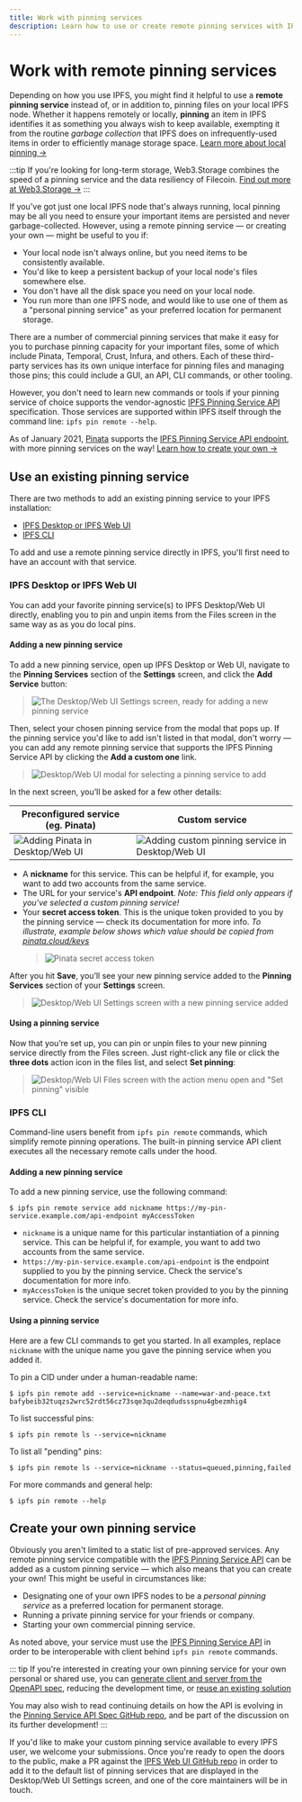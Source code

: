 ```yaml
---
title: Work with pinning services
description: Learn how to use or create remote pinning services with IPFS, the InterPlanetary File System.
---
```



# Work with remote pinning services

Depending on how you use IPFS, you might find it helpful to use a **remote pinning service** instead of, or in addition to, pinning files on your local IPFS node. Whether it happens remotely or locally, **pinning** an item in IPFS identifies it as something you always wish to keep available, exempting it from the routine _garbage collection_ that IPFS does on infrequently-used items in order to efficiently manage storage space. [Learn more about local pinning →](pin-files.md)

:::tip 
If you're looking for long-term storage, Web3.Storage combines the speed of a pinning service and the data resiliency of Filecoin. [Find out more at Web3.Storage →](https://web3.storage)
:::

If you've got just one local IPFS node that's always running, local pinning may be all you need to ensure your important items are persisted and never garbage-collected. However, using a remote pinning service — or creating your own — might be useful to you if:

- Your local node isn't always online, but you need items to be consistently available.
- You'd like to keep a persistent backup of your local node's files somewhere else.
- You don't have all the disk space you need on your local node.
- You run more than one IPFS node, and would like to use one of them as a "personal pinning service" as your preferred location for permanent storage.

There are a number of commercial pinning services that make it easy for you to purchase pinning capacity for your important files, some of which include Pinata, Temporal, Crust, Infura, and others. Each of these third-party services has its own unique interface for pinning files and managing those pins; this could include a GUI, an API, CLI commands, or other tooling.

However, you don't need to learn new commands or tools if your pinning service of choice supports the vendor-agnostic [IPFS Pinning Service API](https://ipfs.github.io/pinning-services-api-spec/) specification. Those services are supported within IPFS itself through the command line: `ipfs pin remote --help`.

As of January 2021, [Pinata](https://pinata.cloud/) supports the [IPFS Pinning Service API endpoint](https://pinata.cloud/documentation#PinningServicesAPI), with more pinning services on the way! [Learn how to create your own →](#create-your-own-pinning-service)

## Use an existing pinning service

There are two methods to add an existing pinning service to your IPFS installation:

- [IPFS Desktop or IPFS Web UI](#ipfs-desktop-or-ipfs-web-ui)
- [IPFS CLI](#ipfs-cli)

To add and use a remote pinning service directly in IPFS, you'll first need to have an account with that service.

### IPFS Desktop or IPFS Web UI

You can add your favorite pinning service(s) to IPFS Desktop/Web UI directly, enabling you to pin and unpin items from the Files screen in the same way as as you do local pins.

#### Adding a new pinning service

To add a new pinning service, open up IPFS Desktop or Web UI, navigate to the **Pinning Services** section of the **Settings** screen, and click the **Add Service** button:

> ![The Desktop/Web UI Settings screen, ready for adding a new pinning service](./images/work-with-pinning-services/add-service.jpg)

Then, select your chosen pinning service from the modal that pops up. If the pinning service you'd like to add isn't listed in that modal, don't worry — you can add any remote pinning service that supports the IPFS Pinning Service API by clicking the **Add a custom one** link.

> ![Desktop/Web UI modal for selecting a pinning service to add](./images/work-with-pinning-services/add-service-picker.jpg)

In the next screen, you’ll be asked for a few other details:

| Preconfigured service (eg. Pinata)                                                    | Custom service                                                                                                 |
| ----                                                                                           | ----                                                                                                           |
| ![Adding Pinata in Desktop/Web UI](./images/work-with-pinning-services/add-service-pinata.jpg) | ![Adding custom pinning service in Desktop/Web UI](./images/work-with-pinning-services/add-service-custom.jpg) |

- A **nickname** for this service. This can be helpful if, for example, you want to add two accounts from the same service.
- The URL for your service's **API endpoint**.
  _Note: This field only appears if you've selected a custom pinning service!_
- Your **secret access token**. This is the unique token provided to you by the pinning service — check its documentation for more info.
  _To illustrate, example below shows which value should be copied from [pinata.cloud/keys](https://pinata.cloud/keys)_
  > ![Pinata secret access token](./images/work-with-pinning-services/add-service-pinata-token.jpg)

After you hit **Save**, you’ll see your new pinning service added to the **Pinning Services** section of your **Settings** screen.

> ![Desktop/Web UI Settings screen with a new pinning service added](./images/work-with-pinning-services/added-service.jpg)

#### Using a pinning service

Now that you’re set up, you can pin or unpin files to your new pinning service directly from the Files screen. Just right-click any file or click the **three dots** action icon in the files list, and select **Set pinning**:

> ![Desktop/Web UI Files screen with the action menu open and "Set pinning" visible](./images/work-with-pinning-services/set-pinning.jpg)

### IPFS CLI

Command-line users benefit from `ipfs pin remote` commands, which simplify remote pinning operations. The built-in pinning service API client executes all the necessary remote calls under the hood.

#### Adding a new pinning service

To add a new pinning service, use the following command:

```shell
$ ipfs pin remote service add nickname https://my-pin-service.example.com/api-endpoint myAccessToken
```

- `nickname` is a unique name for this particular instantiation of a pinning service. This can be helpful if, for example, you want to add two accounts from the same service.
- `https://my-pin-service.example.com/api-endpoint` is the endpoint supplied to you by the pinning service. Check the service's documentation for more info.
- `myAccessToken` is the unique secret token provided to you by the pinning service. Check the service's documentation for more info.

#### Using a pinning service

Here are a few CLI commands to get you started. In all examples, replace `nickname` with the unique name you gave the pinning service when you added it.

To pin a CID under under a human-readable name:

```shell
$ ipfs pin remote add --service=nickname --name=war-and-peace.txt bafybeib32tuqzs2wrc52rdt56cz73sqe3qu2deqdudssspnu4gbezmhig4
```

To list successful pins:

```shell
$ ipfs pin remote ls --service=nickname
```

To list all "pending" pins:

```shell
$ ipfs pin remote ls --service=nickname --status=queued,pinning,failed
```

For more commands and general help:

```shell
$ ipfs pin remote --help
```

## Create your own pinning service

Obviously you aren't limited to a static list of pre-approved services. Any remote pinning service compatible with the [IPFS Pinning Service API](https://ipfs.github.io/pinning-services-api-spec) can be added as a custom pinning service — which also means that you can create your own! This might be useful in circumstances like:

- Designating one of your own IPFS nodes to be a _personal pinning service_ as a preferred location for permanent storage.
- Running a private pinning service for your friends or company.
- Starting your own commercial pinning service.

As noted above, your service must use the [IPFS Pinning Service API](https://ipfs.github.io/pinning-services-api-spec) in order to be interoperable with client behind `ipfs pin remote` commands.


::: tip
If you're interested in creating your own pinning service for your own personal or shared use, you can [generate client and server from the OpenAPI spec](https://github.com/ipfs/pinning-services-api-spec#code-generation), reducing the development time, or [reuse an existing solution](https://github.com/ipfs/pinning-services-api-spec#adoption)

You may also wish to read continuing details on how the API is evolving in the [Pinning Service API Spec GitHub repo](https://github.com/ipfs/pinning-services-api-spec), and be part of the discussion on its further development!
:::

If you'd like to make your custom pinning service available to every IPFS user, we welcome your submissions. Once you're ready to open the doors to the public, make a PR against the [IPFS Web UI GitHub repo](https://github.com/ipfs-shipyard/ipfs-webui) in order to add it to the default list of pinning services that are displayed in the Desktop/Web UI Settings screen, and one of the core maintainers will be in touch.

